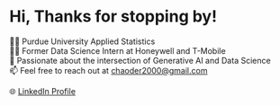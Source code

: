# Hi, Thanks for stopping by!

👨‍🎓 Purdue University Applied Statistics  
👨‍💼 Former Data Science Intern at Honeywell and T-Mobile  
🚀 Passionate about the intersection of Generative AI and Data Science  
📫 Feel free to reach out at chaoder2000@gmail.com  

🌐 [LinkedIn Profile](https://www.linkedin.com/in/yourusername)
